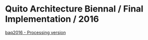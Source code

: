 # Quito Architecture Biennal / Final Implementation / 2016

[baq2016 - Processing version](https://github.com/pauloguerraf/baq2016_Processing)
